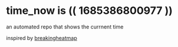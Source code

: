 # time_now is (( 1685386800977 ))

an automated repo that shows the currnent time

inspired by [breakingheatmap](https://github.com/breakingheatmap/breakingheatmap)